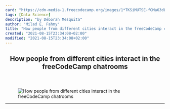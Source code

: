 ```yaml
---
card: "https://cdn-media-1.freecodecamp.org/images/1*TKSiMUTSE-fOMa63dLTkmQ.jpeg"
tags: [Data Science]
description: "by Déborah Mesquita"
author: "Milad E. Fahmy"
title: "How people from different cities interact in the freeCodeCamp chatrooms"
created: "2021-08-15T23:34:08+02:00"
modified: "2021-08-15T23:34:08+02:00"
---
```

<div class="site-wrapper">
<main id="site-main" class="site-main outer">
<div class="inner">
<article class="post-full post tag-data-science tag-statistics tag-data-analysis tag-tech tag-programming ">
<header class="post-full-header">
<h1 class="post-full-title">How people from different cities interact in the freeCodeCamp chatrooms</h1>
</header>
<figure class="post-full-image">
<picture>
<source media="(max-width: 700px)" sizes="1px" srcset="data:image/gif;base64,R0lGODlhAQABAIAAAAAAAP///yH5BAEAAAAALAAAAAABAAEAAAIBRAA7 1w">
<source media="(min-width: 701px)" sizes="(max-width: 800px) 400px,
(max-width: 1170px) 700px,
1400px" srcset="https://cdn-media-1.freecodecamp.org/images/1*TKSiMUTSE-fOMa63dLTkmQ.jpeg 300w,
https://cdn-media-1.freecodecamp.org/images/1*TKSiMUTSE-fOMa63dLTkmQ.jpeg 600w,
https://cdn-media-1.freecodecamp.org/images/1*TKSiMUTSE-fOMa63dLTkmQ.jpeg 1000w,
https://cdn-media-1.freecodecamp.org/images/1*TKSiMUTSE-fOMa63dLTkmQ.jpeg 2000w">
<img onerror="this.style.display='none'" src="https://cdn-media-1.freecodecamp.org/images/1*TKSiMUTSE-fOMa63dLTkmQ.jpeg" alt="How people from different cities interact in the freeCodeCamp chatrooms">
</picture>
</figure>
<section class="post-full-content">
<div class="post-content medium-migrated-article">
</div>
<hr>
</section>
</article>
</div>
</main>
</div>
<!-- Google Tag Manager (noscript) -->
<!-- End Google Tag Manager (noscript) -->
